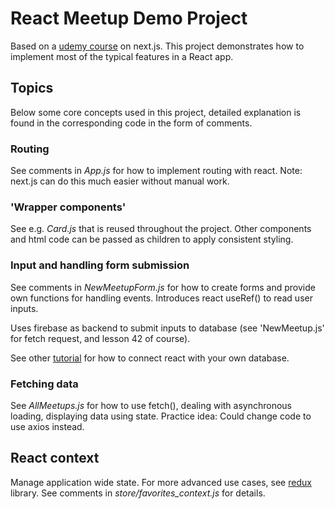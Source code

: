 # React Meetup Demo Project

Based on a [udemy course](https://www.udemy.com/course/nextjs-react-the-complete-guide) on next.js.
This project demonstrates how to implement most of the typical features in a React app.

## Topics

Below some core concepts used in this project, detailed explanation is found in the corresponding code in the form of comments.

### Routing

See comments in _App.js_ for how to implement routing with react. Note: next.js can do this much easier without manual work.

### 'Wrapper components'

See e.g. _Card.js_ that is reused throughout the project. Other components and html code can be passed as children to apply consistent styling.

### Input and handling form submission

See comments in _NewMeetupForm.js_ for how to create forms and provide own functions for handling events.
Introduces react useRef() to read user inputs.

Uses firebase as backend to submit inputs to database (see 'NewMeetup.js' for fetch request, and lesson 42 of course).

See other [tutorial](https://academind.com/tutorials/connect-to-database) for how to connect react with your own database.

### Fetching data

See _AllMeetups.js_ for how to use fetch(), dealing with asynchronous loading, displaying data using state. Practice idea: Could change code to use axios instead.

## React context

Manage application wide state. For more advanced use cases, see [redux](https://react-redux.js.org/) library.
See comments in _store/favorites_context.js_ for details.
